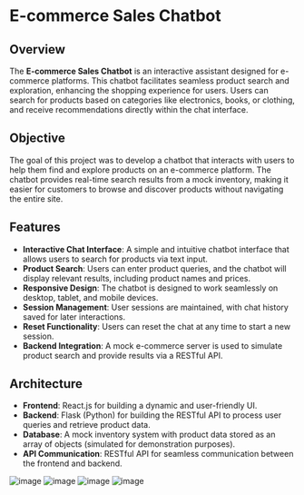 # E-commerce Sales Chatbot

## Overview

The **E-commerce Sales Chatbot** is an interactive assistant designed for e-commerce platforms. This chatbot facilitates seamless product search and exploration, enhancing the shopping experience for users. Users can search for products based on categories like electronics, books, or clothing, and receive recommendations directly within the chat interface.

## Objective

The goal of this project was to develop a chatbot that interacts with users to help them find and explore products on an e-commerce platform. The chatbot provides real-time search results from a mock inventory, making it easier for customers to browse and discover products without navigating the entire site.

## Features

- **Interactive Chat Interface**: A simple and intuitive chatbot interface that allows users to search for products via text input.
- **Product Search**: Users can enter product queries, and the chatbot will display relevant results, including product names and prices.
- **Responsive Design**: The chatbot is designed to work seamlessly on desktop, tablet, and mobile devices.
- **Session Management**: User sessions are maintained, with chat history saved for later interactions.
- **Reset Functionality**: Users can reset the chat at any time to start a new session.
- **Backend Integration**: A mock e-commerce server is used to simulate product search and provide results via a RESTful API.

## Architecture

- **Frontend**: React.js for building a dynamic and user-friendly UI.
- **Backend**: Flask (Python) for building the RESTful API to process user queries and retrieve product data.
- **Database**: A mock inventory system with product data stored as an array of objects (simulated for demonstration purposes).
- **API Communication**: RESTful API for seamless communication between the frontend and backend.

![image](https://github.com/user-attachments/assets/5631839d-72a4-46d5-be2b-ea1e88702272)
![image](https://github.com/user-attachments/assets/fff6c056-f4ff-480b-9b9d-4dc5775b795a)
![image](https://github.com/user-attachments/assets/635a5c60-20ad-4aa1-80d3-4b9349b9a16d)
![image](https://github.com/user-attachments/assets/b47ddf45-3004-497b-9fb6-57de6c2c40b3)


